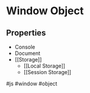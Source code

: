 # Window Object
## Properties
- Console
- Document
- [[Storage]]
	- [[Local Storage]]
	- [[Session Storage]]

#js #window #object
